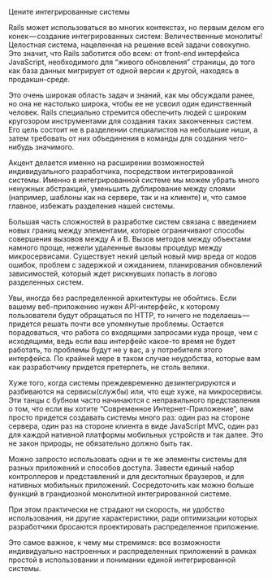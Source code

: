 Цените интегрированные системы

Rails может использоваться во многих контекстах, но первым делом его конек — создание интегрированных систем: Величественные монолиты! Целостная система, нацеленная на решение всей задачи совокупно. Это значит, что Rails заботится обо всем: от front-end интерфейса JavaScript, необходимого для “живого обновления” страницы, до того как база данных мигрирует от одной версии к другой, находясь в продакшн-среде.

Это очень широкая область задач и знаний, как мы обсуждали ранее, но она не настолько широка, чтобы ее не усвоил один единственный человек. Rails специально стремится обеспечить людей с широким кругозором инструментами для создания таких законченных систем. Его цель состоит не в разделении специалистов на небольшие ниши, а затем требовать от них объединения в команды для создания чего-нибудь значимого.

Акцент делается именно на расширении возможностей индивидуального разработчика, посредством интегрированной системы. Именно в интегрированной системе мы можем убрать много ненужных абстракций, уменьшить дублирование между слоями (например, шаблоны как на сервере, так и на клиенте) и, что самое главное, избежать разделения нашей системы.

Большая часть сложностей в разработке систем связана с введением новых границ между элементами, которые ограничивают способы совершения вызовов между A и B. Вызов методов между объектами намного проще, нежели удаленные вызовы процедур между микросервисами. Существует некий целый новый мир вреда от кодов ошибок, проблем с задержкой и ожиданием, планирования обновлений зависимостей, который ждет рискнувших попасть в логово разделенных систем.

Увы, иногда без распределенной архитектуры не обойтись. Если вашему веб-приложению нужен API-интерфейс, к которому пользователи будут обращаться по HTTP, то ничего не поделаешь — придется решать почти все упомянутые проблемы. Остается порадоваться, что работа со входящими запросами куда проще, чем с исходящими, ведь если ваш интерфейс какое-то время не будет работать, то проблемы будут не у вас, а у потребителя этого интерфейса. По крайней мере в таком случае неудобства, которые вам как разработчику придется претерпеть, не столь велики.

Хуже того, когда системы преждевременно дезинтегрируются и разбиваются на сервисы(службы) или, что еще хуже, на микросервисы. Эти танцы с бубном часто начинаются с неправильного представления о том, что если вы хотите “Современное Интернет-Приложение”, вам просто придется создавать системы много раз: один раз на стороне сервера, один раз на стороне клиента в виде JavaScript MVC, один раз для каждой нативной платформы мобильных устройств и так далее. Это не закон природы, не обязательно должно быть так.

Можно запросто использовать одни и те же элементы системы для разных приложений и способов доступа. Завести единый набор контроллеров и представлений и для десктопных браузеров, и для нативных мобильных приложений. Сосредоточить как можно больше функций в грандиозной монолитной интегрированной системе.

При этом практически не страдают ни скорость, ни удобство использования, ни другие характеристики, ради оптимизации которых разработчики бросаются проектировать распределенное приложение.

Это самое важное, к чему мы стремимся: все возможности индивидуально настроенных и распределенных приложений в рамках простой в использовании и понимании единой интегрированной системы.